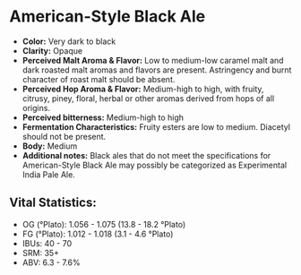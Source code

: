 # American-Style Black Ale

- **Color:** Very dark to black
- **Clarity:** Opaque
- **Perceived Malt Aroma & Flavor:** Low to medium-low caramel malt and dark roasted malt aromas and flavors are present. Astringency and burnt character of roast malt should be absent.
- **Perceived Hop Aroma & Flavor:** Medium-high to high, with fruity, citrusy, piney, floral, herbal or other aromas derived from hops of all origins.
- **Perceived bitterness:** Medium-high to high
- **Fermentation Characteristics:** Fruity esters are low to medium. Diacetyl should not be present.
- **Body:** Medium
- **Additional notes:** Black ales that do not meet the specifications for American-Style Black Ale may possibly be categorized as Experimental India Pale Ale.

## Vital Statistics:

- OG (°Plato): 1.056 - 1.075 (13.8 - 18.2 °Plato) 
- FG (°Plato): 1.012 - 1.018 (3.1 - 4.6 °Plato)
- IBUs: 40 - 70
- SRM: 35+
- ABV: 6.3 - 7.6% 
